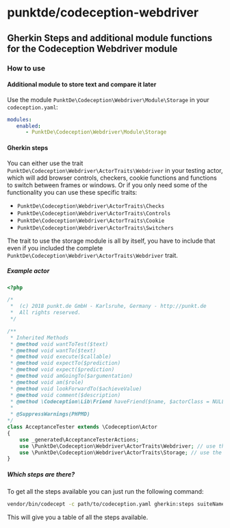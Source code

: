 # punktde/codeception-webdriver

## Gherkin Steps and additional module functions for the Codeception Webdriver module

### How to use

#### Additional module to store text and compare it later

Use the module `PunktDe\Codeception\Webdriver\Module\Storage` in your `codeception.yaml`:

```yaml
modules:
   enabled:
      - PunktDe\Codeception\Webdriver\Module\Storage
```

#### Gherkin steps

You can either use the trait `PunktDe\Codeception\Webdriver\ActorTraits\Webdriver` in your testing actor, which will add browser controls, checkers, cookie functions and functions
to switch between frames or windows. Or if you only need some of the functionality you can use these specific traits:

* `PunktDe\Codeception\Webdriver\ActorTraits\Checks`
* `PunktDe\Codeception\Webdriver\ActorTraits\Controls`
* `PunktDe\Codeception\Webdriver\ActorTraits\Cookie`
* `PunktDe\Codeception\Webdriver\ActorTraits\Switchers`

The trait to use the storage module is all by itself, you have to include that even if you included the complete `PunktDe\Codeception\Webdriver\ActorTraits\Webdriver` trait.

##### Example actor

```php
<?php

/*
 *  (c) 2018 punkt.de GmbH - Karlsruhe, Germany - http://punkt.de
 *  All rights reserved.
 */

/**
 * Inherited Methods
 * @method void wantToTest($text)
 * @method void wantTo($text)
 * @method void execute($callable)
 * @method void expectTo($prediction)
 * @method void expect($prediction)
 * @method void amGoingTo($argumentation)
 * @method void am($role)
 * @method void lookForwardTo($achieveValue)
 * @method void comment($description)
 * @method \Codeception\Lib\Friend haveFriend($name, $actorClass = NULL)
 *
 * @SuppressWarnings(PHPMD)
*/
class AcceptanceTester extends \Codeception\Actor
{
    use _generated\AcceptanceTesterActions;
    use \PunktDe\Codeception\Webdriver\ActorTraits\Webdriver; // use the webdriver steps trait
    use \PunktDe\Codeception\Webdriver\ActorTraits\Storage; // use the storage steps trait
}
```

##### Which steps are there?

To get all the steps available you can just run the following command:

```bash
vendor/bin/codecept -c path/to/codeception.yaml gherkin:steps suiteName
```

This will give you a table of all the steps available.
